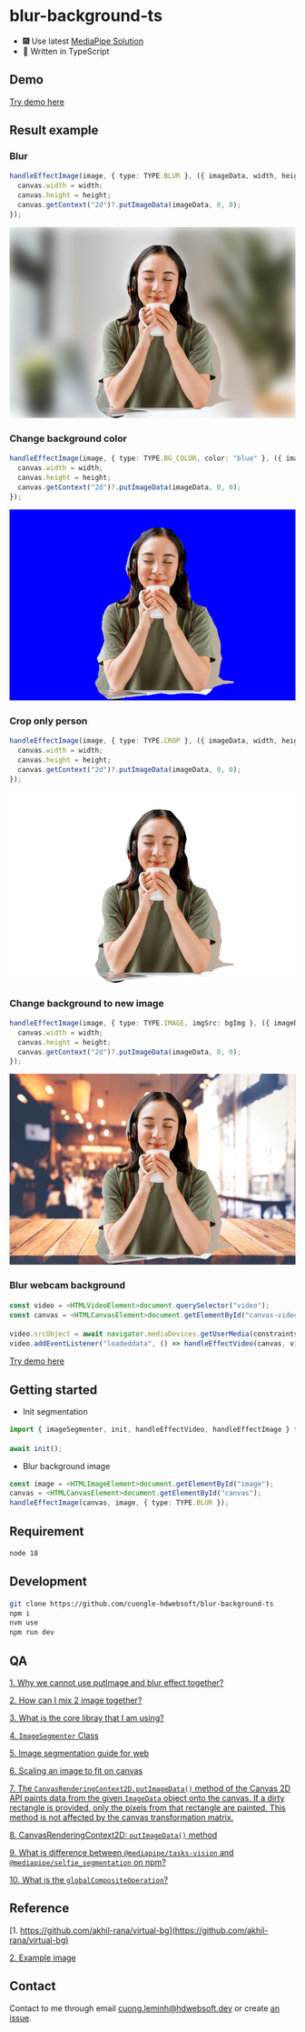 # blur-background-ts

- 🎆 Use latest [MediaPipe Solution](https://developers.google.com/mediapipe/solutions)
- 🎉 Written in TypeScript

## Demo

[Try demo here](https://codesandbox.io/s/practical-browser-xz4g7j?file=/index.html)

## Result example

### Blur

```ts
handleEffectImage(image, { type: TYPE.BLUR }, ({ imageData, width, height }) => {
  canvas.width = width;
  canvas.height = height;
  canvas.getContext("2d")?.putImageData(imageData, 0, 0);
});
```

![alt](./docs/blur.png)

### Change background color

```ts
handleEffectImage(image, { type: TYPE.BG_COLOR, color: "blue" }, ({ imageData, width, height }) => {
  canvas.width = width;
  canvas.height = height;
  canvas.getContext("2d")?.putImageData(imageData, 0, 0);
});
```

![alt](./docs/bg-color.png)

### Crop only person

```ts
handleEffectImage(image, { type: TYPE.CROP }, ({ imageData, width, height }) => {
  canvas.width = width;
  canvas.height = height;
  canvas.getContext("2d")?.putImageData(imageData, 0, 0);
});
```

![alt](./docs/crop-background.png)

### Change background to new image

```ts
handleEffectImage(image, { type: TYPE.IMAGE, imgSrc: bgImg }, ({ imageData, width, height }) => {
  canvas.width = width;
  canvas.height = height;
  canvas.getContext("2d")?.putImageData(imageData, 0, 0);
});
```

![alt](./docs/bg-img.png)

### Blur webcam background

```ts
const video = <HTMLVideoElement>document.querySelector("video");
const canvas = <HTMLCanvasElement>document.getElementById("canvas-video");

video.srcObject = await navigator.mediaDevices.getUserMedia(constraints);
video.addEventListener("loadeddata", () => handleEffectVideo(canvas, video));
```

[Try demo here](https://codesandbox.io/s/practical-browser-xz4g7j?file=/index.html)

## Getting started

- Init segmentation

```ts
import { imageSegmenter, init, handleEffectVideo, handleEffectImage } from "./lib/index";

await init();
```

- Blur background image

```ts
const image = <HTMLImageElement>document.getElementById("image");
canvas = <HTMLCanvasElement>document.getElementById("canvas");
handleEffectImage(canvas, image, { type: TYPE.BLUR });
```

## Requirement

```bash
node 18
```

## Development

```bash
git clone https://github.com/cuongle-hdwebsoft/blur-background-ts
npm i
nvm use
npm run dev
```

## QA

[1. Why we cannot use putImage and blur effect together?](https://stackoverflow.com/questions/55173381/canvas-effects-such-as-filter-or-drop-shadow-not-applied-with-context-putimageda)

[2. How can I mix 2 image together?](https://stackoverflow.com/questions/6787899/combining-two-or-more-canvas-elements-with-some-sort-of-blending)

[3. What is the core libray that I am using?](https://developers.google.com/mediapipe/api/solutions/js/tasks-vision)

[4. `ImageSegmenter` Class](https://developers.google.com/mediapipe/api/solutions/js/tasks-vision.imagesegmenter#imagesegmenter_class)

[5. Image segmentation guide for web](https://developers.google.com/mediapipe/solutions/vision/image_segmenter/web_js)

[6. Scaling an image to fit on canvas](https://stackoverflow.com/questions/23104582/scaling-an-image-to-fit-on-canvas)

[7. The `CanvasRenderingContext2D.putImageData()` method of the Canvas 2D API paints data from the given `ImageData` object onto the canvas. If a dirty rectangle is provided, only the pixels from that rectangle are painted. This method is not affected by the canvas transformation matrix.](<https://developer.mozilla.org/en-US/docs/Web/API/CanvasRenderingContext2D/putImageData#:~:text=The%20CanvasRenderingContext2D.putImageData()%20method%20of%20the%20Canvas%202D%20API%20paints%20data%20from%20the%20given%20ImageData%20object%20onto%20the%20canvas.%20If%20a%20dirty%20rectangle%20is%20provided%2C%20only%20the%20pixels%20from%20that%20rectangle%20are%20painted.%20This%20method%20is%20not%20affected%20by%20the%20canvas%20transformation%20matrix.>)

[8. CanvasRenderingContext2D: `putImageData()` method](https://developer.mozilla.org/en-US/docs/Web/API/ImageData)

[9. What is difference between `@mediapipe/tasks-vision` and `@mediapipe/selfie_segmentation` on npm?](https://github.com/google/mediapipe/issues/4251#issuecomment-1502232632)

[10. What is the `globalCompositeOperation`?](https://www.w3schools.com/jsref/playcanvas.php?filename=playcanvas_globalcompop&preval=source-in)

## Reference

[1. https://github.com/akhil-rana/virtual-bg](https://github.com/akhil-rana/virtual-bg)

[2. Example image](https://www.freepik.com/free-photo/woman-with-headset-having-video-call-laptop_12457231.htm#page=3&query=person%20zoom&position=24&from_view=search&track=ais&uuid=bba742d7-d9ff-4ced-8327-6cc9f1f65924)

## Contact

Contact to me through email <cuong.leminh@hdwebsoft.dev> or create [an issue](https://github.com/cuongle-hdwebsoft/blur-background-ts/issues).
